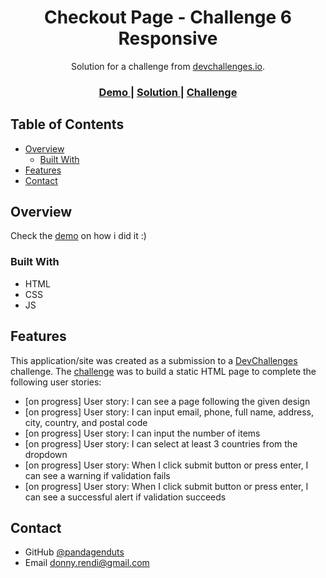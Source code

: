 <!-- Please update value in the {}  -->

<h1 align="center">Checkout Page - Challenge 6 Responsive</h1>

<div align="center">
   Solution for a challenge from  <a href="https://devchallenges.io/challenges/0J1NxxGhOUYVqihwegfO" target="_blank">devchallenges.io</a>.
</div>

<div align="center">
  <h3>
    <a href="https://bejewelled-florentine-50e6d4.netlify.app/" target="_blank">
      Demo
    </a>
    <span> | </span>
    <a href="https://github.com/pandagenduts/challenge-6-responsive-devchallenges.io" target="_blank">
      Solution
    </a>
    <span> | </span>
    <a href="https://devchallenges.io/challenges/0J1NxxGhOUYVqihwegfO" target="_blank">
      Challenge
    </a>
  </h3>
</div>

<!-- TABLE OF CONTENTS -->

## Table of Contents

- [Overview](#overview)
  - [Built With](#built-with)
- [Features](#features)
- [Contact](#contact)

<!-- OVERVIEW -->

## Overview

Check the [demo](https://bejewelled-florentine-50e6d4.netlify.app/) on how i did it :)

### Built With

- HTML
- CSS
- JS

## Features

This application/site was created as a submission to a [DevChallenges](https://devchallenges.io/challenges) challenge. The [challenge](https://devchallenges.io/challenges/0J1NxxGhOUYVqihwegfO) was to build a static HTML page to complete the following user stories:

- [on progress] User story: I can see a page following the given design
- [on progress] User story: I can input email, phone, full name, address, city, country, and postal code
- [on progress] User story: I can input the number of items
- [on progress] User story: I can select at least 3 countries from the dropdown
- [on progress] User story: When I click submit button or press enter, I can see a warning if validation fails
- [on progress] User story: When I click submit button or press enter, I can see a successful alert if validation succeeds

## Contact

- GitHub [@pandagenduts](https://github.com/pandagenduts)
- Email donny.rendi@gmail.com
